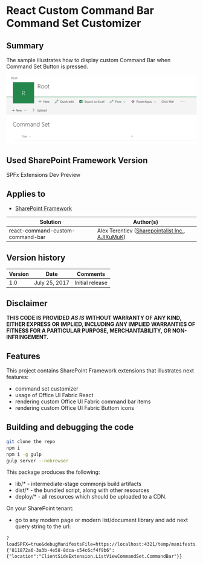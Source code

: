 # React Custom Command Bar Command Set Customizer

## Summary
The sample illustrates how to display custom Command Bar when Command Set Button is pressed.

![React Slider Field Customizer](./assets/command-bar.png)

## Used SharePoint Framework Version 
SPFx Extensions Dev Preview

## Applies to

* [SharePoint Framework](http://dev.office.com/sharepoint/docs/spfx/sharepoint-framework-overview)

Solution|Author(s)
--------|---------
react-command-custom-command-bar | Alex Terentiev ([Sharepointalist Inc.](http://www.sharepointalist.com), [AJIXuMuK](https://github.com/AJIXuMuK))

## Version history

Version|Date|Comments
-------|----|--------
1.0|July 25, 2017|Initial release

## Disclaimer
**THIS CODE IS PROVIDED *AS IS* WITHOUT WARRANTY OF ANY KIND, EITHER EXPRESS OR IMPLIED, INCLUDING ANY IMPLIED WARRANTIES OF FITNESS FOR A PARTICULAR PURPOSE, MERCHANTABILITY, OR NON-INFRINGEMENT.**

## Features
This project contains SharePoint Framework extensions that illustrates next features:
* command set customizer
* usage of Office UI Fabric React
* rendering custom Office UI Fabric command bar items
* rendering custom Office UI Fabric Buttom icons

## Building and debugging the code

```bash
git clone the repo
npm i
npm i -g gulp
gulp server --nobrowser
```

This package produces the following:

* lib/* - intermediate-stage commonjs build artifacts
* dist/* - the bundled script, along with other resources
* deploy/* - all resources which should be uploaded to a CDN.

On your SharePoint tenant:

* go to any modern page or modern list/document library and add next query string to the url:
```
?loadSPFX=true&debugManifestsFile=https://localhost:4321/temp/manifests.js&customActions={"811872a6-3a3b-4e58-8dca-c54c6cf4f9b6":{"location":"ClientSideExtension.ListViewCommandSet.CommandBar"}}
```